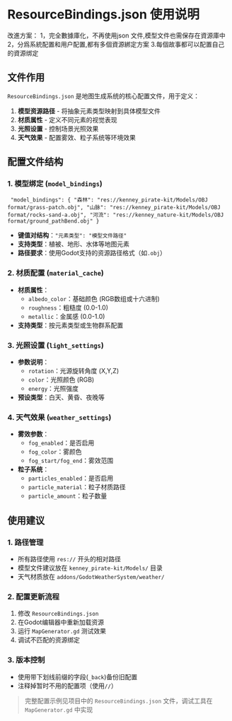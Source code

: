 # ResourceBindings.json 使用说明
改進方案：
1，完全數據庫化，不再使用json 文件,模型文件也需保存在資源庫中
2，分爲系統配置和用户配置,都有多個資源綁定方案
3.每個故事都可以配置自己的資源绑定

## 文件作用
`ResourceBindings.json` 是地图生成系统的核心配置文件，用于定义：
1. **模型资源路径** - 将抽象元素类型映射到具体模型文件
2. **材质属性** - 定义不同元素的视觉表现
3. **光照设置** - 控制场景光照效果
4. **天气效果** - 配置雾效、粒子系统等环境效果

## 配置文件结构

### 1. 模型绑定 (`model_bindings`)
```
 "model_bindings": { "森林": "res://kenney_pirate-kit/Models/OBJ format/grass-patch.obj", "山脉": "res://kenney_pirate-kit/Models/OBJ format/rocks-sand-a.obj", "河流": "res://kenney_nature-kit/Models/OBJ format/ground_pathBend.obj" }
````

- **键值对结构**：`"元素类型": "模型文件路径"`
- **支持类型**：植被、地形、水体等地图元素
- **路径要求**：使用Godot支持的资源路径格式（如`.obj`）

### 2. 材质配置 (`material_cache`)

- **材质属性**：
    - `albedo_color`：基础颜色 (RGB数组或十六进制)
    - `roughness`：粗糙度 (0.0-1.0)
    - `metallic`：金属感 (0.0-1.0)
- **支持类型**：按元素类型或生物群系配置

### 3. 光照设置 (`light_settings`)
- **参数说明**：
    - `rotation`：光源旋转角度 (X,Y,Z)
    - `color`：光照颜色 (RGB)
    - `energy`：光照强度
- **预设类型**：白天、黄昏、夜晚等

### 4. 天气效果 (`weather_settings`)
- **雾效参数**：
    - `fog_enabled`：是否启用
    - `fog_color`：雾颜色
    - `fog_start/fog_end`：雾效范围
- **粒子系统**：
    - `particles_enabled`：是否启用
    - `particle_material`：粒子材质路径
    - `particle_amount`：粒子数量

## 使用建议

### 1. 路径管理
- 所有路径使用 `res://` 开头的相对路径
- 模型文件建议放在 `kenney_pirate-kit/Models/` 目录
- 天气材质放在 `addons/GodotWeatherSystem/weather/`

### 2. 配置更新流程
1. 修改 `ResourceBindings.json`
2. 在Godot编辑器中重新加载资源
3. 运行 `MapGenerator.gd` 测试效果
4. 调试不匹配的资源绑定

### 3. 版本控制
- 使用带下划线前缀的字段(`_back`)备份旧配置
- 注释掉暂时不用的配置项（使用`//`）

> 完整配置示例见项目中的 `ResourceBindings.json` 文件，调试工具在 `MapGenerator.gd` 中实现
